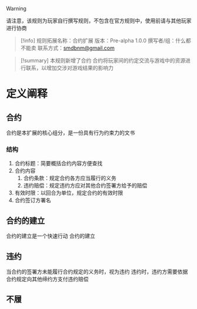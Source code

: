 > [!Warning]
> 请注意，该规则为玩家自行撰写规则，不包含在官方规则中，使用前请与其他玩家进行协商

>[!info]
>规则拓展名称：合约扩展
>版本：Pre-alpha 1.0.0
>撰写者/组：什么都不能卖
>联系方式：smdbnm@gmail.com

>[!summary]
>本规则新增了合约
>合约将玩家间的约定交流与游戏中的资源进行联系，以增加交涉对游戏结果的影响力

# 定义阐释
## 合约
合约是本扩展的核心组分，是一份具有行为约束力的文书
### 结构
1. 合约标题：简要概括合约内容方便查找
2. 合约内容
	1. 合约条款：规定合约各方应当履行的义务
	2. 违约赔偿：规定违约方应对其他合约签署方给予的赔偿
3. 有效时限：以回合为单位，规定合约的有效时限
4. 合约签订方署名

## 合约的建立
合约的建立是一个快速行动
合约的建立

## 违约
当合约的签署方未能履行合约规定的义务时，视为违约
违约时，违约方需要依据合约规定向其他缔约方支付违约赔偿

## 不履




